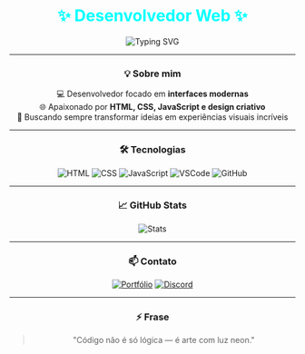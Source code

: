 <!-- README Neon Simples - Foco em Desenvolvimento Web -->

<div align="center">

<h1 style="color:#00FFFF;">✨ Desenvolvedor Web ✨</h1>

<img src="https://readme-typing-svg.herokuapp.com?font=Fira+Code&size=22&pause=1000&color=00FFFF&background=00000000&center=true&vCenter=true&width=400&lines=Web+Developer;Frontend+%7C+Backend;Neon+Style+Lover;HTML+%2F+CSS+%2F+JavaScript;Criando+interfaces+únicas" alt="Typing SVG" />

---

### 💡 Sobre mim

💻 Desenvolvedor focado em **interfaces modernas**  
🌐 Apaixonado por **HTML, CSS, JavaScript e design criativo**  
🎯 Buscando sempre transformar ideias em experiências visuais incríveis

---

### 🛠️ Tecnologias

![HTML](https://img.shields.io/badge/HTML-E34F26?style=for-the-badge&logo=html5&logoColor=white)
![CSS](https://img.shields.io/badge/CSS-1572B6?style=for-the-badge&logo=css3&logoColor=white)
![JavaScript](https://img.shields.io/badge/JavaScript-F7DF1E?style=for-the-badge&logo=javascript&logoColor=black)
![VSCode](https://img.shields.io/badge/VSCode-007ACC?style=for-the-badge&logo=visual-studio-code&logoColor=white)
![GitHub](https://img.shields.io/badge/GitHub-000?style=for-the-badge&logo=github&logoColor=white)

---

### 📈 GitHub Stats

![Stats](https://github-readme-stats.vercel.app/api?username=yslx0&show_icons=true&theme=tokyonight&hide_border=true&title_color=00FFFF&icon_color=00FFFF&text_color=FFFFFF&bg_color=000000)

---

### 📫 Contato

[![Portfólio](https://img.shields.io/badge/Portfólio-000000?style=for-the-badge&logo=vercel&logoColor=white)](https://yslx0.github.io)
[![Discord](https://img.shields.io/badge/Discord-5865F2?style=for-the-badge&logo=discord&logoColor=white)](https://discord.gg/)

---

### ⚡ Frase

> "Código não é só lógica — é arte com luz neon."

</div>
